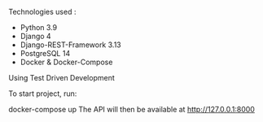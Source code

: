 Technologies used :

* Python 3.9
* Django 4
* Django-REST-Framework 3.13
* PostgreSQL 14
* Docker & Docker-Compose 

Using Test Driven Development


To start project, run:

docker-compose up The API will then be available at http://127.0.0.1:8000